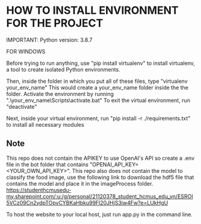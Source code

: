 # HOW TO INSTALL ENVIRONMENT FOR THE PROJECT

IMPORTANT: Python version: 3.8.7

FOR WINDOWS 

Before trying to run anything, use "pip install virtualenv" to install virtualenv, a tool to create isolated Python environments.

Then, inside the folder in which you put all of these files, type "virtualenv your_env_name"
This would create a your_env_name folder inside the the folder.
Activate the environment by running ".\your_env_name\Scripts\activate.bat"
To exit the virtual environment, run "deactivate"

Next, inside your virtual environment, run "pip install -r ./requirements.txt" to install all necessary modules

## Note
This repo does not contain the APIKEY to use OpenAI's API so create a .env file in the bot folder that contains "OPENAI_API_KEY=<YOUR_OWN_API_KEY>".
This repo also does not contain the model to classify the food image, use the following link to download the hdf5 file that contains the model and place it in the imageProcess folder.
https://studenthcmusedu-my.sharepoint.com/:u:/g/personal/21120378_student_hcmus_edu_vn/ESROI5VCz09Cn2ydpTOpvCYBKaHbku99Fl20JHjS3iw4Fw?e=LUkHgU

To host the website to your local host, just run app.py in the command line.
